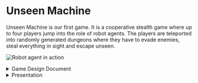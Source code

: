 ---
---

# Unseen Machine

Unseen Machine is our first game. It is a cooperative stealth game where up to four players jump into the role of robot agents. The players are teleported into randomly generated dungeons where they have to evade enemies, steal everything in sight and escape unseen.

![Robot agent in action](@images/gamepages/UnseenMachine.png "Early concept art")

<details>
  <summary>Game Design Document</summary>

# Game Design Document

## Table of Contents

1. [Overview](#overview)<br>
1.1. [Look and Feel](#look-and-feel)<br>
1.2. [Gameplay loop](#gameplay-loop)<br>
1.3. [Playtime](#playtime)<br>
1.4. [Meta Progression](#meta-progression)<br>
1.5. [Prototype](#prototype)
2. [Main Menu](#main-menu)
3. [Lobby](#lobby)<br>
3.1. [Spawning Area](#spawning-area)<br>
3.2. [Mission Area](#mission-area)<br>
3.3. [Training Area](#training-area)<br>
3.4. [Social Area](#social-area)<br>
4. [Mission Generation and Design](#mission-generation-and-design)
5. [Game Mechanics](#game-mechanics)<br>
5.1. [Movement](#movement)<br>
5.2. [Interaction](#interaction)<br>
5.3. [Visibility](#visiblity)<br>
5.4. [Combat](#combat)<br>
6. [Player Character Design](#player-character-design)
7. [Enemy Design](#enemy-design)<br>
7.1. [Robob](#robob)<br>
7.2. [MouseBot](#mousebot)<br>
7.3. [SpringBot](#springbot)<br>
7.4. [Motherscuttler](#motherscuttler)<br>
7.5. [Scuttler](#scuttler)<br>
7.6. [MoweBot](#mowebot)<br>
7.7. [BigBot](#bigbot)<br>
7.8. [SloBot](#slobot)<br>
7.9. [TurBot](#turbot)<br>
8. [Visual Design](#visual-design)
9. [Sound Design](#sound-design)
10. [Networking](#networking)

## Disclaimer
The player will be referred to as 'they' throughout this document, regardless of gender identity.

## Overview
Unseen Machine is a cooperative stealth-action game in which up to four players jump into the role of robotic burglars. Their goal is to explore randomly generated dungeons, extract valuable artifacts and escape unseen. On the way to the objective the players must avoid robotic guards and steal everything that isn't nailed to the walls.

Unseen Machine focuses on fast paced gameplay, placing high speed evasive movement over slow and methodic sneaking. Each player can customize their robot with different looks and abilities to overcome gameplay challanges in different ways.

### Look and Feel
Unseen Machine is set in a retro-futuristic setting, combining clean scifi astethics with crt-monitors and cassette tapes.

The player sees this world from a first person perspective, for immersive and tense gameplay.

### Gameplay loop
The player starts out in their lobby. The lobby, allows other players to join the hosts session. 

### Playtime
Since each level is randomly generated Unseen Machine offers a great degree of replayability. The player will spend between 5 to 20 minutes for one mission, depending on the generated mission's size and complexity. To keep the player engaged and offer a longtime motivation, the player will experience [Meta Progression](#meta-progression) in-between the actual missions. Ideally this will make the player come back to the game regularly to unlock and play new content.

### Meta Progression
Completing a mission will reward the player with currency, depending on the mission difficulity and the score reached. The player can then spend the currency in the base for permanent unlocks. The player can unlock new gameplay features and visuals for their character.

### Prototype

## Main Menu
## Lobby
After pressing the host or join button the player is brought into their own lobby or the lobby of the host they connected to, respectivly. The Lobby has is split into four areas:
- The spawning area
- The mission area
- The training area
- The social area
![Early ship concept art](@images/base/ship.png)
### Spawning Area
The spawning area consists of 4 personal pods, one for each player and the docks they connect. When a new player connects they will spawn in their personal pod.
### Mission Area
In the mission area the players can [customize their character](#character-customization) and [select and start missions](#mission-selection). In the middle of the area is the mission slection terminal, interacting with it opens the mission selection menu. Once a mission is selected all connected players have to move to the ready area. Once all players are in the ready area the mission starts. Before starting a mission the players can adjust their gear and appearance at the respective terminal.
![Early bridge concept art](@images/base/bridge.png)
#### Mission Selection
Interacting with the mission selection terminal opens the mission selection menu. Every 30 minutes the mission selection menu generates a set of randomly generated missions. The missions are displayed with information about their complexity and size. Aside from these missions the player can always choose to play the tutorial mission.
#### Mission Ready
Once a player selects a mission the ready area opens up. Once all players are inside the ready area the lobby area is unloaded and the mission assets are generated.
#### Gear Terminal
At the gear area the player can choose different ablilities
#### Appearance Terminal
At the appearance terminal the player can choose different skins and paint jobs for their robot.
### Interacting with other Players

### Training and Social Area
The training and social area are optional areas of the lobby the players can use to try out their gear, spend time waiting for other players to join or to relax inbetween missions. The training area has a practice dummy and parkour elements. The social area has a jukebox that allows players to listen to the games soundtrack.
## Mission Generation and Design
To generate the missions Unseen Machine uses a complex mix of prodecural generation techiques. The generator differentiates between rooms and corridors. Rooms are predesigned assets with random elements. The generator creates a set of random rooms, including necessary rooms, such as the spawn, the extraction zone and the room(s) required for the mission objective. These rooms are then randomly distributed in 3d space. The generator then executes the following steps to ensure that all rooms are connected to each other, directly or indirectly.
- Delauney Triangulation: The generator creates an edge between all rooms, so that all connections form triangles that have no other rooms withhin the triangle.
- Min-Spanning Tree: The generator chooses a subset of the Delauney edges, so that all rooms are connected with a minimal amount of edges.
- Adding back random edges: The generator adds back random edges to create secondary connections.
- Corridor connection: The generator uses a grid and a modified A-Star algorithm to assign corridor attributes to the grid's elements.
- Corridor generation: Depending on it's attributes and neighbours each corridor element then generates the required walls, floor, stairs, etc.
Then each room is randomized to a degree. Each room has elements that are randomly choosen based on a given set of allowed elements.
This mix of generation techniques allows for unique but coherent levels. 
### Tutorial Mission
The tutorial mission is not randomly generated but offers different challanges that allow the player to test out all of the games mechanics in a controlled environment.
## Game Mechanics
### Movement
Unseen Engine offers a varity of movement mechanics to allow for quick, smooth traversel of the environment. the game uses regular first person movement mechanics, allowing the player to walk, sprint, crouch, slide, jump, wallslide and walljump.
#### sprinting
Holding down the shift-key on the keyboard increases the speed the player moves at.
#### crouching
Holding down the c-key the player enteres a crouched state. While crouched the players size, [visibility](#visiblity) and speed are reduced. Releasing the c-key returns the player from the crouched state as soon as the player has enough vertical room to stand up.
#### sliding
If the player enters the crouch state while sprinting, they start sliding. While sliding the player moves at increased speed at a loss of steerability. The players speed decreases steadily until the player is at crouching speed, at which point the player starts to crouch normally. While sliding the players' [visibility](#visiblity) is decreased.
#### jumping
Using the space bar the player jumps into the air. The player can press the space bar again to perform a double jump. The player then has to touch the floor or perform a [wallslide](#wallslide) in order to regain the ability to jump.
#### wallslide
If a jump ends touching a wall, the player slowly slides down the wall.
#### walljump
If the player presses space while wallsliding they jump of the wall.
### Interaction
Looking at an interactable object, the player can press the interaction-button. If the player is close enough to the object the interaction is executed. Examples for interactions are:
- Flipping light switches
- Collecting coins
- Opening doors
- Starting the mission objective
### Visiblity
When the player is in the sightcone of an enemy, their detectionmeter slowly fills up, until the enemy actually sees the player. How quickly the player is detected depends on their visibility. The higher their visibility the faster they are detected. Factors, like how illuminated the players' body is and if they are crouching affects how high their visibility is. How quickly and closely the player moves around enemies also affects their detection.
### Combat
Combat is best avioded, but when there's no other choice the player can defend themselves with meele and ranged attacks.
![Action Poses](@images/player/action_poses.png "Action Poses")
## Player Character Design
It's a robot lady
Very cool

<img src="/src/images/player/concept.png" alt="Robob concept art" width="79.5%" style="display:inline-block;" />
<img src="/src/images/player/main_character.png" alt="Robob concept art" width="19.5%" style="display:inline-block;" />

The arms are very important since they are almost always visible in the first person view.

<img src="/src/images/player/arms.png" alt="Robob concept art" width="45%" style="display:inline-block;" />
<img src="/src/images/player/arms_render.png" alt="Robob concept art" width="54%" style="display:inline-block;" />

## Enemy Design
### Robob
Robob is the standard enemy. What Robob lacks in special abilities it makes up in numbers. Seriously these guys are everywhere.

<img src="/src/images/robots/robob.png" alt="Robob concept art" width="29%" style="display:inline-block;" />
<img src="/src/images/robots/robob_render_front_2.png" alt="Robob Blender render" width="45%" style="display:inline-block;" />
<img src="/src/images/robots/robob_game_crop.png" alt="Robob Godot concept" width="24%" style="display:inline-block;" />

On the left is the concept art for Robob, in the middle a render taken in Blender and on the right an example image of how the model would look in the game, rendered in the Godot engine.

### MouseBot
MouseBot is fast, hard to spot and has only one thing on its mind: KILL! When MouseBot spots an enemy it races towards it beeping loudly. Once it reaches its destination it explodes, dealing massive damage to everything around it. Luckily it can be defused with a single well place shot.
![MouseBot](@images/robots/mousebot.png "MouseBot concept art")
### SpringBot
SpringBots have a laser focus, they chase down anything suspicous they see. They kick first and never ask questions due to a lack of a voice module.
![SpringBot](@images/robots/springbot.png "SpringBot concept art")
### Motherscuttler
The mother of all scuttlers. These bots move around slowly, releasing [Scuttlers](#scuttler) periodically to scout for them. While slow, Motherscuttlers have powerful ranged attacks.
![Motherscuttler](@images/robots/motherscuttler.png "Motherscuttler concept art")
### Scuttler
While one scuttler is harmless on its own, they always come in numbers. Scuttlers run around in the vicinity of their [Motherscuttler](#motherscuttler), latching onto the player and slowing them down so that the Motherscuttler can shoot them easier. One Scuttler can be dispatched easily but new ones keep coming until their source is destoryed.
![Scuttler](@images/robots/scuttler.png "Scuttler concept art")
### MoweBot
MoweBots move around the halls quickly. Their big frontal flashlight makes them a threat to every player hiding in the shadows.
![MoweBot](@images/robots/mowebot.png "MoweBot concept art")
### BigBot
BigBots are a real challenge even for the biggest weapons. However they are slow and loud, making them easy to avoid.
If BigBots manage to close the gap they pack a punch and can destroy the player quickly.

<img src="/src/images/robots/bigbot2.png" alt="BigBot concept art" width="49%" style="display:inline-block;" />
<img src="/src/images/robots/bigbot.png" alt="BigBot concept art" width="49%" style="display:inline-block;" />

### SloBot
SloBots are slow and harmless on their own, however they scan their surroundings in a 360 degree perimeter making them hard to get around. Once they spot the player they blair the alarm, notifying all nearby bots of the players position.
![SloBot](@images/robots/slobot.png "SloBot concept art")
### TurBot
TurBots are rare but dangerous. Their long arms allow them to move along all surfaces, making them able to hide in corners and attack from unusual angles. If they are unable to suprise the player they run away, hide and wait for another opportunity for a suprise attack.

<img src="/src/images/robots/turbot.png" alt="TurBot concept art" width="49%" style="display:inline-block;" />
<img src="/src/images/robots/turbot2.png" alt="TurBot concept art" width="49%" style="display:inline-block;" />

## Visual Design
## Sound Design
## Networking
Unseen Machine relies on peer-to-peer networking. This eliminates the need for a server architecture. However players need to share a local network, or have the be conntected over a third party service such as [Steam's peer-to-peer networking](https://partner.steamgames.com/doc/features/multiplayer).

</details>

<details>
  <summary>Presentation</summary>
</details>